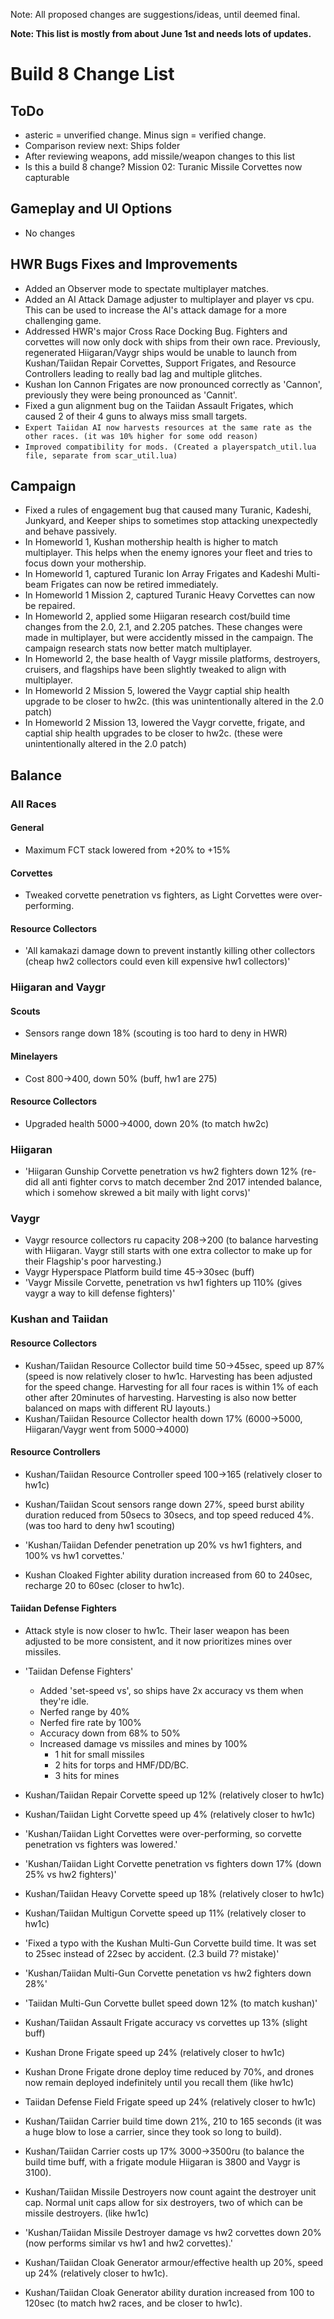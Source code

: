 Note: All proposed changes are suggestions/ideas, until deemed final.

**Note: This list is mostly from about June 1st and needs lots of updates.**


# Build 8 Change List


## ToDo
- asteric = unverified change. Minus sign = verified change.
- Comparison review next: Ships folder
- After reviewing weapons, add missile/weapon changes to this list
- Is this a build 8 change? Mission 02: Turanic Missile Corvettes now capturable


## Gameplay and UI Options
- No changes


## HWR Bugs Fixes and Improvements
- Added an Observer mode to spectate multiplayer matches.
- Added an AI Attack Damage adjuster to multiplayer and player vs cpu. This can be used to increase the AI's attack damage for a more challenging game.
- Addressed HWR's major Cross Race Docking Bug. Fighters and corvettes will now only dock with ships from their own race. Previously, regenerated Hiigaran/Vaygr ships would be unable to launch from Kushan/Taiidan Repair Corvettes, Support Frigates, and Resource Controllers leading to really bad lag and multiple glitches.
- Kushan Ion Cannon Frigates are now pronounced correctly as 'Cannon', previously they were being pronounced as 'Cannit'.
- Fixed a gun alignment bug on the Taiidan Assault Frigates, which caused 2 of their 4 guns to always miss small targets.
- `Expert Taiidan AI now harvests resources at the same rate as the other races. (it was 10% higher for some odd reason)`
- `Improved compatibility for mods. (Created a playerspatch_util.lua file, separate from scar_util.lua)`


## Campaign
- Fixed a rules of engagement bug that caused many Turanic, Kadeshi, Junkyard, and Keeper ships to sometimes stop attacking unexpectedly and behave passively.
- In Homeworld 1, Kushan mothership health is higher to match multiplayer. This helps when the enemy ignores your fleet and tries to focus down your mothership.
- In Homeworld 1, captured Turanic Ion Array Frigates and Kadeshi Multi-beam Frigates can now be retired immediately.
- In Homeworld 1 Mission 2, captured Turanic Heavy Corvettes can now be repaired.
- In Homeworld 2, applied some Hiigaran research cost/build time changes from the 2.0, 2.1, and 2.205 patches. These changes were made in multiplayer, but were accidently missed in the campaign. The campaign research stats now better match multiplayer.
- In Homeworld 2, the base health of Vaygr missile platforms, destroyers, cruisers, and flagships have been slightly tweaked to align with multiplayer.
- In Homeworld 2 Mission 5, lowered the Vaygr captial ship health upgrade to be closer to hw2c. (this was unintentionally altered in the 2.0 patch)
- In Homeworld 2 Mission 13, lowered the Vaygr corvette, frigate, and captial ship health upgrades to be closer to hw2c. (these were unintentionally altered in the 2.0 patch)


## Balance


### All Races
#### General
* Maximum FCT stack lowered from +20% to +15%

#### Corvettes
* Tweaked corvette penetration vs fighters, as Light Corvettes were over-performing.

#### Resource Collectors
* 'All  kamakazi damage down to prevent instantly killing other collectors (cheap hw2 collectors could even kill expensive hw1 collectors)'


### Hiigaran and Vaygr

#### Scouts
* Sensors range down 18% (scouting is too hard to deny in HWR)

#### Minelayers
* Cost 800->400, down 50% (buff, hw1 are 275)

#### Resource Collectors
* Upgraded health 5000->4000, down 20% (to match hw2c)


### Hiigaran 
* 'Hiigaran Gunship Corvette penetration vs hw2 fighters down 12% (re-did all anti fighter corvs to match december 2nd 2017 intended balance, which i somehow skrewed a bit maily with light corvs)'
  

### Vaygr
* Vaygr resource collectors ru capacity 208->200 (to balance harvesting with Hiigaran. Vaygr still starts with one extra collector to make up for their Flagship's poor harvesting.)
* Vaygr Hyperspace Platform build time 45->30sec (buff)
* 'Vaygr Missile Corvette, penetration vs hw1 fighters up 110% (gives vaygr a way to kill defense fighters)'


### Kushan and Taiidan

#### Resource Collectors
* Kushan/Taiidan Resource Collector build time 50->45sec, speed up 87% (speed is now relatively closer to hw1c. Harvesting has been adjusted for the speed change. Harvesting for all four races is within 1% of each other after 20minutes of harvesting. Harvesting is also now better balanced on maps with different RU layouts.)
* Kushan/Taiidan Resource Collector health down 17% (6000->5000, Hiigaran/Vaygr went from 5000->4000)


#### Resource Controllers
* Kushan/Taiidan Resource Controller speed 100->165 (relatively closer to hw1c)

* Kushan/Taiidan Scout sensors range down 27%, speed burst ability duration reduced from 50secs to 30secs, and top speed reduced 4%. (was too hard to deny hw1 scouting)
* 'Kushan/Taiidan Defender penetration up 20% vs hw1 fighters, and 100% vs hw1 corvettes.'
* Kushan Cloaked Fighter ability duration increased from 60 to 240sec, recharge 20 to 60sec (closer to hw1c).

#### Taiidan Defense Fighters
* Attack style is now closer to hw1c. Their laser weapon has been adjusted to be more consistent, and it now prioritizes mines over missiles.
* 'Taiidan Defense Fighters'
  - Added 'set-speed vs', so ships have 2x accuracy vs them when they're idle.
  - Nerfed range by 40%
  - Nerfed fire rate by 100%
  - Accuracy down from 68% to 50%
  - Increased damage vs missiles and mines by 100%
    - 1 hit for small missiles
    - 2 hits for torps and HMF/DD/BC.
    - 3 hits for mines
* Kushan/Taiidan Repair Corvette speed up 12% (relatively closer to hw1c)
* Kushan/Taiidan Light Corvette speed up 4% (relatively closer to hw1c)
* 'Kushan/Taiidan Light Corvettes were over-performing, so corvette penetration vs fighters was lowered.'
* 'Kushan/Taiidan Light Corvette penetration vs fighters down 17% (down 25% vs hw2 fighters)'
* Kushan/Taiidan Heavy Corvette speed up 18% (relatively closer to hw1c)
* Kushan/Taiidan Multigun Corvette speed up 11% (relatively closer to hw1c)
* 'Fixed a typo with the Kushan Multi-Gun Corvette build time. It was set to 25sec instead of 22sec by accident. (2.3 build 7? mistake)'
* 'Kushan/Taiidan Multi-Gun Corvette penetation vs hw2 fighters down 28%'
* 'Taiidan Multi-Gun Corvette bullet speed down 12% (to match kushan)'

* Kushan/Taiidan Assault Frigate accuracy vs corvettes up 13% (slight buff)
* Kushan Drone Frigate speed up 24% (relatively closer to hw1c)
* Kushan Drone Frigate drone deploy time reduced by 70%, and drones now remain deployed indefinitely until you recall them (like hw1c)
* Taiidan Defense Field Frigate speed up 24% (relatively closer to hw1c)
* Kushan/Taiidan Carrier build time down 21%, 210 to 165 seconds (it was a huge blow to lose a carrier, since they took so long to build).
* Kushan/Taiidan Carrier costs up 17% 3000->3500ru (to balance the build time buff, with a frigate module Hiigaran is 3800 and Vaygr is 3100).
* Kushan/Taiidan Missile Destroyers now count againt the destroyer unit cap. Normal unit caps allow for six destroyers, two of which can be missile destroyers. (like hw1c)
* 'Kushan/Taiidan Missile Destroyer damage vs hw2 corvettes down 20% (now performs similar vs hw1 and hw2 corvettes).'
* Kushan/Taiidan Cloak Generator armour/effective health up 20%, speed up 24% (relatively closer to hw1c).
* Kushan/Taiidan Cloak Generator ability duration increased from 100 to 120sec (to match hw2 races, and be closer to hw1c).

